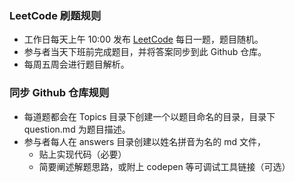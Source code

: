 ### LeetCode 刷题规则

- 工作日每天上午 10:00 发布 [LeetCode](https://leetcode-cn.com/problemset/all/) 每日一题，题目随机。
- 参与者当天下班前完成题目，并将答案同步到此 Github 仓库。
- 每周五周会进行题目解析。

### 同步 Github 仓库规则
- 每道题都会在 Topics 目录下创建一个以题目命名的目录，目录下 question.md 为题目描述。
- 参与者每人在 answers 目录创建以姓名拼音为名的 md 文件，
  - 贴上实现代码（必要）
  - 简要阐述解题思路，或附上 codepen 等可调试工具链接（可选）
